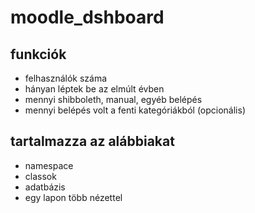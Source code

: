 # moodle_dshboard

## funkciók

 - felhasználók száma
 - hányan léptek be az elmúlt évben
 - mennyi shibboleth, manual, egyéb belépés
 - mennyi belépés volt a fenti kategóriákból (opcionális)

## tartalmazza az alábbiakat
 - namespace
 - classok
 - adatbázis
 - egy lapon több nézettel